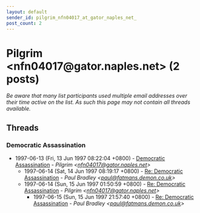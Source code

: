 ```yaml
---
layout: default
sender_id: pilgrim_nfn04017_at_gator_naples_net_
post_count: 2
---
```


# Pilgrim <nfn04017<span>@</span>gator.naples.net> (2 posts)

_Be aware that many list participants used multiple email addresses over their time active on the list. As such this page may not contain all threads available._

## Threads

### Democratic Assassination
+ 1997-06-13 (Fri, 13 Jun 1997 08:22:04 +0800) - [Democratic Assassination](/archive/1997/06/072c9cef3f4a9cfd87fd2106446eec73c494a7c3fc36276d51a60dca15d2a895) - _Pilgrim \<nfn04017@gator.naples.net\>_
  + 1997-06-14 (Sat, 14 Jun 1997 08:19:17 +0800) - [Re: Democratic Assassination](/archive/1997/06/17a3a82fc7bb9338bde10fee92ba542ee1813908f4fcd8304ed3bf2c4db7d329) - _Paul Bradley \<paul@fatmans.demon.co.uk\>_
  + 1997-06-14 (Sun, 15 Jun 1997 01:50:59 +0800) - [Re: Democratic Assassination](/archive/1997/06/b8aadd005218c4bb99dcb3415053494c69d4bdb0a9fd940fc534f20c182655fb) - _Pilgrim \<nfn04017@gator.naples.net\>_
    + 1997-06-15 (Sun, 15 Jun 1997 21:57:40 +0800) - [Re: Democratic Assassination](/archive/1997/06/51dc66570565e0eaab1644c13820a0170a8fb258659fafba7489bd87d9b62d03) - _Paul Bradley \<paul@fatmans.demon.co.uk\>_

